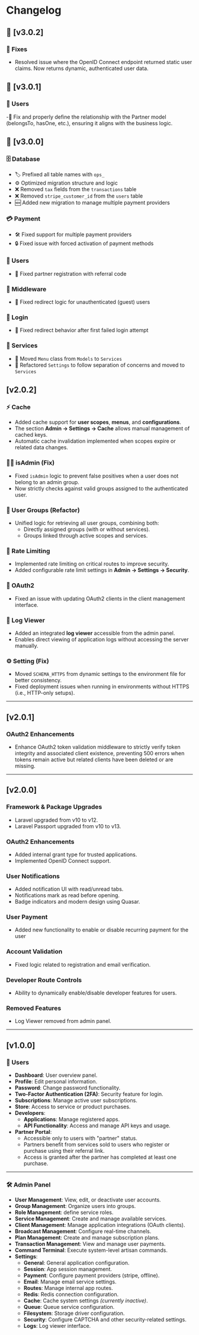 # Changelog

## 🚀 [v3.0.2]

### 🐛 Fixes

- Resolved issue where the OpenID Connect endpoint returned static user claims. Now returns dynamic, authenticated user data.

## 🚀 [v3.0.1]

### 👥 Users
-🔧 Fix and properly define the relationship with the Partner model (belongsTo, hasOne, etc.), ensuring it aligns with the business logic. 


## 🚀 [v3.0.0]

### 🗄️ Database
- 🏷️ Prefixed all table names with `ops_`
- ⚙️ Optimized migration structure and logic
- ❌ Removed `tax` fields from the `transactions` table
- ❌ Removed `stripe_customer_id` from the `users` table
- 🆕 Added new migration to manage multiple payment providers

### 💳 Payment
- 🛠️ Fixed support for multiple payment providers
- 🔒 Fixed issue with forced activation of payment methods

### 👥 Users
- 🐞 Fixed partner registration with referral code

### 🧩 Middleware
- 🔁 Fixed redirect logic for unauthenticated (guest) users

### 🔐 Login
- 🧭 Fixed redirect behavior after first failed login attempt

### 🧰 Services
- 🔄 Moved `Menu` class from `Models` to `Services`
- 🧹 Refactored `Settings` to follow separation of concerns and moved to `Services`


## [v2.0.2]

### ⚡️ Cache

* Added cache support for **user scopes**, **menus**, and **configurations**.
* The section **Admin → Settings → Cache** allows manual management of cached keys.
* Automatic cache invalidation implemented when scopes expire or related data changes.

### 👮‍♂️ isAdmin (Fix)

* Fixed `isAdmin` logic to prevent false positives when a user does not belong to an admin group.
* Now strictly checks against valid groups assigned to the authenticated user.

### 👥 User Groups (Refactor)

* Unified logic for retrieving all user groups, combining both:
    - Directly assigned groups (with or without services).
    - Groups linked through active scopes and services.

### 🚦 Rate Limiting

* Implemented rate limiting on critical routes to improve security.
* Added configurable rate limit settings in **Admin → Settings → Security**.

### 🔐 OAuth2

-   Fixed an issue with updating OAuth2 clients in the client management interface.

### 📄 Log Viewer

* Added an integrated **log viewer** accessible from the admin panel.
* Enables direct viewing of application logs without accessing the server manually.

### ⚙️ Setting (Fix)

* Moved `SCHEMA_HTTPS` from dynamic settings to the environment file for better consistency.
* Fixed deployment issues when running in environments without HTTPS (i.e., HTTP-only setups).

------

## [v2.0.1]

### OAuth2 Enhancements

-   Enhance OAuth2 token validation middleware to strictly verify token integrity and associated client existence, preventing 500 errors when tokens remain active but related clients have been deleted or are missing.

-------

## [v2.0.0]

### Framework & Package Upgrades

-   Laravel upgraded from v10 to v12.
-   Laravel Passport upgraded from v10 to v13.

### OAuth2 Enhancements

-   Added internal grant type for trusted applications.
-   Implemented OpenID Connect support.

### User Notifications

-   Added notification UI with read/unread tabs.
-   Notifications mark as read before opening.
-   Badge indicators and modern design using Quasar.

### User Payment

-   Added new functionality to enable or disable recurring payment for the user

### Account Validation

-   Fixed logic related to registration and email verification.

### Developer Route Controls

-   Ability to dynamically enable/disable developer features for users.

### Removed Features

-   Log Viewer removed from admin panel.

---

## [v1.0.0]

### 👤 Users

-   **Dashboard**: User overview panel.
-   **Profile**: Edit personal information.
-   **Password**: Change password functionality.
-   **Two-Factor Authentication (2FA)**: Security feature for login.
-   **Subscriptions**: Manage active user subscriptions.
-   **Store**: Access to service or product purchases.
-   **Developers**:
    -   **Applications**: Manage registered apps.
    -   **API Functionality**: Access and manage API keys and usage.
-   **Partner Portal**:
    -   Accessible only to users with "partner" status.
    -   Partners benefit from services sold to users who register or purchase using their referral link.
    -   Access is granted after the partner has completed at least one purchase.

---

### 🛠️ Admin Panel

-   **User Management**: View, edit, or deactivate user accounts.
-   **Group Management**: Organize users into groups.
-   **Role Management**: define service roles.
-   **Service Management**: Create and manage available services.
-   **Client Management**: Manage application integrations (OAuth clients).
-   **Broadcast Management**: Configure real-time channels.
-   **Plan Management**: Create and manage subscription plans.
-   **Transaction Management**: View and manage user payments.
-   **Command Terminal**: Execute system-level artisan commands.
-   **Settings**:
    -   **General**: General application configuration.
    -   **Session**: App session management.
    -   **Payment**: Configure payment providers (stripe, offline).
    -   **Email**: Manage email service settings.
    -   **Routes**: Manage internal app routes.
    -   **Redis**: Redis connection configuration.
    -   **Cache**: Cache system settings _(currently inactive)_.
    -   **Queue**: Queue service configuration.
    -   **Filesystem**: Storage driver configuration.
    -   **Security**: Configure CAPTCHA and other security-related settings.
    -   **Logs**: Log viewer interface.
